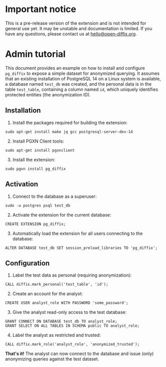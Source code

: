 # Important notice

This is a pre-release version of the extension and is not intended for general use yet.
It may be unstable and documentation is limited.
If you have any questions, please contact us at [hello@open-diffix.org](mailto:hello@open-diffix.org).

# Admin tutorial

This document provides an example on how to install and configure `pg_diffix` to expose a simple dataset
for anonymized querying.
It assumes that an existing installation of PostgreSQL 14 on a Linux system is available, a database
named `test_db` was created, and the personal data is in the table `test_table`,
containing a column named `id`, which uniquely identifies protected entities (the anonymization ID).

## Installation

1. Install the packages required for building the extension:

`sudo apt-get install make jq gcc postgresql-server-dev-14`

2. Install PGXN Client tools:

`sudo apt-get install pgxnclient`

3. Install the extension:

`sudo pgxn install pg_diffix`

## Activation

1. Connect to the database as a superuser:

`sudo -u postgres psql test_db`

2. Activate the extension for the current database:

`CREATE EXTENSION pg_diffix;`

3. Automatically load the extension for all users connecting to the database:

`ALTER DATABASE test_db SET session_preload_libraries TO 'pg_diffix';`

## Configuration

1. Label the test data as personal (requiring anonymization):

`CALL diffix.mark_personal('test_table', 'id');`

2. Create an account for the analyst:

`CREATE USER analyst_role WITH PASSWORD 'some_password';`

3. Give the analyst read-only access to the test database:

```
GRANT CONNECT ON DATABASE test_db TO analyst_role;
GRANT SELECT ON ALL TABLES IN SCHEMA public TO analyst_role;
```

4. Label the analyst as restricted and trusted:

`CALL diffix.mark_role('analyst_role', 'anonymized_trusted');`


__That's it!__ The analyst can now connect to the database and issue (only) anonymizing queries against the test dataset.

